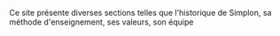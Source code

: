 Ce site présente diverses sections telles que l'historique de Simplon, sa méthode d'enseignement, ses valeurs, son équipe